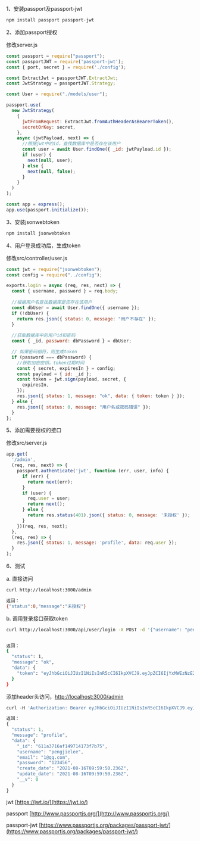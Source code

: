 

1、安装passport及passport-jwt
```javascript
npm install passport passport-jwt
```
2、添加passport授权

修改server.js
```javascript
const passport = require("passport");
const passportJWT = require('passport-jwt');
const { port, secret } = require('./config');

const ExtractJwt = passportJWT.ExtractJwt;
const JwtStrategy = passportJWT.Strategy;

const User = require("./models/user");

passport.use(
  new JwtStrategy(
    {
      jwtFromRequest: ExtractJwt.fromAuthHeaderAsBearerToken(),
      secretOrKey: secret,
    },
    async (jwtPayload, next) => {
      //根据jwt中的id，查找数据库中是否存在该用户
      const user = await User.findOne({ _id: jwtPayload.id });
      if (user) {
        next(null, user);
      } else {
        next(null, false);
      }
    }
  )
);

const app = express();
app.use(passport.initialize());
```
3、安装jsonwebtoken
```javascript
npm install jsonwebtoken
```


4、用户登录成功后，生成token

修改src/controller/user.js
```javascript
const jwt = require("jsonwebtoken");
const config = require("../config");

exports.login = async (req, res, next) => {
  const { username, password } = req.body;
	
  //根据用户名查找数据库是否存在该用户
  const dbUser = await User.findOne({ username });
  if (!dbUser) {
    return res.json({ status: 0, message: "用户不存在" });
  }
	
  //获取数据库中的用户id和密码
  const { _id, password: dbPassword } = dbUser;

  // 如果密码相符，则生成token
  if (password === dbPassword) {
    //获取加密密钥，token过期时间
    const { secret, expiresIn } = config;
    const payload = { id: _id };
    const token = jwt.sign(payload, secret, {
      expiresIn,
    });
    res.json({ status: 1, message: "ok", data: { token: token } });
  } else {
    res.json({ status: 0, message: "用户名或密码错误" });
  }
};
```


5、添加需要授权的接口


 修改src/server.js
```javascript
app.get(
  '/admin',
  (req, res, next) => {
    passport.authenticate('jwt', function (err, user, info) {
      if (err) {
        return next(err);
      }
      if (user) {
        req.user = user;
        return next();
      } else {
        return res.status(401).json({ status: 0, message: '未授权' });
      }
    })(req, res, next);
  },
  (req, res) => {
    res.json({ status: 1, message: 'profile', data: req.user });
  }
);
```
6、测试

a. 直接访问 

```bash
curl http://localhost:3000/admin

返回：
{"status":0,"message":"未授权"}
```

b. 
调用登录接口获取token
```bash
curl http://localhost:3000/api/user/login -X POST -d '{"username": "pengjielee","password":"123456"}' --header "Content-Type: application/json"


返回：
{
  "status": 1,
  "message": "ok",
  "data": {
    "token": "eyJhbGciOiJIUzI1NiIsInR5cCI6IkpXVCJ9.eyJpZCI6IjYxMWEzNzE2YWYxNDk3MTQxNzNmN2I3NSIsImlhdCI6MTYyOTE2MzQzOSwiZXhwIjoxNjI5MTcwNjM5fQ.IMMdkEstOS9LWUFrvbtBqwGp5Clu6JM50BVE1469Bek"
  }
}
```
添加header头访问，[http://localhost:3000/admin](http://localhost:3000/admin)
```javascript
curl -H 'Authorization: Bearer eyJhbGciOiJIUzI1NiIsInR5cCI6IkpXVCJ9.eyJpZCI6IjYxMWEzNzE2YWYxNDk3MTQxNzNmN2I3NSIsImlhdCI6MTYyOTE2MzEzNywiZXhwIjoxNjI5MTcwMzM3fQ.W4FN5buKe7ngLVfCCH0cjFRjWAC1T9AqpyOpwY6H3AY' http://localhost:3000/admin

返回：
{
  "status": 1,
  "message": "profile",
  "data": {
    "_id": "611a3716af149714173f7b75",
    "username": "pengjielee",
    "email": "1@qq.com",
    "password": "123456",
    "create_date": "2021-08-16T09:59:50.236Z",
    "update_date": "2021-08-16T09:59:50.236Z",
    "__v": 0
  }
}
```




jwt
[https://jwt.io/](https://jwt.io/)


passport
[http://www.passportjs.org/](http://www.passportjs.org/)

passport-jwt
[https://www.passportjs.org/packages/passport-jwt/](https://www.passportjs.org/packages/passport-jwt/)
